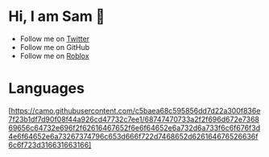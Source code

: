 # Hi, I am Sam 👋

   - Follow me on [Twitter](https://twitter.com/imacodr)
   - Follow me on GitHub
   - Follow me on [Roblox](https://www.roblox.com/users/501780776/profile)
   
   
# Languages

[https://camo.githubusercontent.com/c5baea68c595856dd7d22a300f836e7f23b1df7d90f08f44a926cd47732c7ee1/68747470733a2f2f696d672e736869656c64732e696f2f62616467652f6e6f64652e6a732d6a733f6c6f676f3d4e6f64652e6a73267374796c653d666f722d7468652d626164676526636f6c6f723d316631663166]




